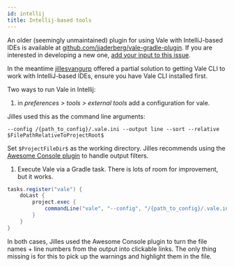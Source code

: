 ```yaml
---
id: intellij
title: Intellij-based tools
---
```


An older (seemingly unmaintained) plugin for using Vale with IntelliJ-based IDEs is available at [github.com/jjaderberg/vale-gradle-plugin](https://github.com/jjaderberg/vale-gradle-plugin). If you are interested in developing a new one, [add your input to this issue](https://github.com/errata-ai/vale-server/issues/39).

In the meantime [jillesvangurp](https://github.com/jillesvangurp) offered a partial solution to getting Vale CLI to work with IntelliJ-based IDEs, ensure you have Vale CLI installed first.

Two ways to run Vale in Intellij:

1.  in _preferences > tools > external tools_ add a configuration for vale.

Jilles used this as the command line arguments:

```shell
--config /{path_to_config}/.vale.ini --output line --sort --relative $FilePathRelativeToProjectRoot$
```

Set `$ProjectFileDir$` as the working directory. Jilles recommends using the [Awesome Console plugin](https://plugins.jetbrains.com/plugin/7677-awesome-console) to handle output filters.

1.  Execute Vale via a Gradle task. There is lots of room for improvement, but it works.

```groovy
tasks.register("vale") {
    doLast {
        project.exec {
            commandLine("vale", "--config", "/{path_to_config}/.vale.ini", "--output", "line", "--sort", "--relative", "{file}.md")
        }
    }
}
```

In both cases, Jilles used the Awesome Console plugin to turn the file names + line numbers from the output into clickable links. The only thing missing is for this to pick up the warnings and highlight them in the file.
